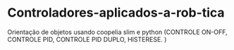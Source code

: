 # Controladores-aplicados-a-rob-tica
Orientação de objetos usando coopelia slim e python (CONTROLE ON-OFF, CONTROLE PID, CONTROLE PID DUPLO, HISTERESE. )
